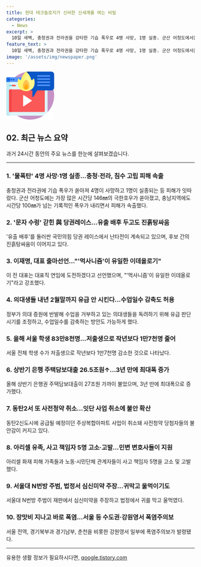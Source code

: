 ```yaml
---
title: 현대 테크놀로지가 신비한 신세계를 여는 비밀
categories:
  - News
excerpt: >
  10일 새벽, 충청권과 전라권을 강타한 기습 폭우로 4명 사망, 1명 실종. 군산 어청도에서는 146mm의 극한호우 피해 발생. 국민의힘 당권 레이스에는 유출된 문자 논란이 여전. 이재명, 8·18 전당대회 대표직 연임 도전 선언. 의대생들의 수업 거부에 대한 정부 대응책 발표. 서울 학생 수가 작년보다 1만7천명 감소. 상반기 은행 주택담보대출이 3년 만에 최대폭 증가. 화성 동탄2신도시 사업 중단으로 불안 확산. 아리셀 화재 피해 가족들, 책임자 5명을 고소 및 고발. 서울대 N번방 주범, 법정에서 심신미약 주장. 10일 오전 10시 기준, 서울과 경기북부, 춘천을 비롯한 강원영서에 폭염주의보 발령.
feature_text: >
  10일 새벽, 충청권과 전라권을 강타한 기습 폭우로 4명 사망, 1명 실종. 군산 어청도에서는 146mm의 극한호우 피해 발생. 국민의힘 당권 레이스에는 유출된 문자 논란이 여전. 이재명, 8·18 전당대회 대표직 연임 도전 선언. 의대생들의 수업 거부에 대한 정부 대응책 발표. 서울 학생 수가 작년보다 1만7천명 감소. 상반기 은행 주택담보대출이 3년 만에 최대폭 증가. 화성 동탄2신도시 사업 중단으로 불안 확산. 아리셀 화재 피해 가족들, 책임자 5명을 고소 및 고발. 서울대 N번방 주범, 법정에서 심신미약 주장. 10일 오전 10시 기준, 서울과 경기북부, 춘천을 비롯한 강원영서에 폭염주의보 발령.
image: '/assets/img/newspaper.png'
---
```


<p><img src="/assets/img/news.png" alt="rentncar 속보" /></p>

<h2 data-ke-size="size26">02. 최근 뉴스 요약</h2>

<p data-ke-size="size16">과거 24시간 동안의 주요 뉴스를 한눈에 살펴보겠습니다.</p>

<hr>

<h3>1. '물폭탄' 4명 사망·1명 실종…충청·전라, 침수 고립 피해 속출</h3>

<p data-ke-size="size16">충청권과 전라권에 기습 폭우가 쏟아져 4명이 사망하고 1명이 실종되는 등 피해가 잇따랐다. 군산 어청도에는 가장 많은 시간당 146㎜의 극한호우가 쏟아졌고, 충남지역에도 시간당 100㎜가 넘는 기록적인 폭우가 내리면서 피해가 속출했다.</p>

<h3>2. '문자 수렁' 갇힌 與 당권레이스…유출 배후 두고도 진흙탕싸움</h3>

<p data-ke-size="size16">'유출 배후'를 둘러싼 국민의힘 당권 레이스에서 난타전이 계속되고 있으며, 후보 간의 진흙탕싸움이 이어지고 있다.</p>

<h3>3. 이재명, 대표 출마선언…"'먹사니즘'이 유일한 이데올로기"</h3>

<p data-ke-size="size16">이 전 대표는 대표직 연임에 도전하겠다고 선언했으며, "'먹사니즘'이 유일한 이데올로기"라고 강조했다.</p>

<h3>4. 의대생들 내년 2월말까지 유급 안 시킨다…수업일수 감축도 허용</h3>

<p data-ke-size="size16">정부가 의대 증원에 반발해 수업을 거부하고 있는 의대생들을 독려하기 위해 유급 판단 시기를 조정하고, 수업일수를 감축하는 방안도 가능하게 했다.</p>

<h3>5. 올해 서울 학생 83만8천명…저출생으로 작년보다 1만7천명 줄어</h3>

<p data-ke-size="size16">서울 전체 학생 수가 저출생으로 작년보다 1만7천명 감소한 것으로 나타났다.</p>

<h3>6. 상반기 은행 주택담보대출 26.5조원↑…3년 만에 최대폭 증가</h3>

<p data-ke-size="size16">올해 상반기 은행권 주택담보대출이 27조원 가까이 불었으며, 3년 만에 최대폭으로 증가했다.</p>

<h3>7. 동탄2서 또 사전청약 취소…잇단 사업 취소에 불안 확산</h3>

<p data-ke-size="size16">동탄2신도시에 공급될 예정이던 주상복합아파트 사업이 취소돼 사전청약 당첨자들의 불안감이 커지고 있다.</p>

<h3>8. 아리셀 유족, 사고 책임자 5명 고소·고발…민변 변호사들이 지원</h3>

<p data-ke-size="size16">아리셀 화재 피해 가족들과 노동·시민단체 관계자들이 사고 책임자 5명을 고소 및 고발했다.</p>

<h3>9. 서울대 N번방 주범, 법정서 심신미약 주장…귀막고 울먹이기도</h3>

<p data-ke-size="size16">서울대 N번방 주범이 재판에서 심신미약을 주장하고 법정에서 귀를 막고 울먹였다.</p>

<h3>10. 장맛비 지나고 바로 폭염…서울 등 수도권·강원영서 폭염주의보</h3>

<p data-ke-size="size16">서울 전역, 경기북부과 경기남부, 춘천을 비롯한 강원영서 일부에 폭염주의보가 발령됐다.</p>

<hr>
유용한 생활 정보가 필요하시다면, <a href="https://qoogle.tistory.com" rel="dofollow">qoogle.tistory.com</a>


